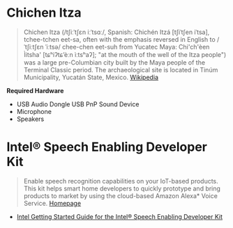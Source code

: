 # Chichen Itza

> Chichen Itza (/tʃiːˈtʃɛn iːˈtsɑː/, Spanish: Chichén Itzá [tʃiˈtʃen iˈtsa], tchee-tchen eet-sa, often with the emphasis reversed in English to /ˈtʃiːtʃɛn ˈiːtsə/ chee-chen eet-suh from Yucatec Maya: Chi'ch'èen Ìitsha' [tɕʰiʔtɕʼèːn ìːtsʰaʔ]; "at the mouth of the well of the Itza people") was a large pre-Columbian city built by the Maya people of the Terminal Classic period. The archaeological site is located in Tinúm Municipality, Yucatán State, Mexico. [Wikipedia](https://en.wikipedia.org/wiki/Chichen_Itza)

__Required Hardware__

- USB Audio Dongle USB PnP Sound Device
- Microphone
- Speakers

# Intel® Speech Enabling Developer Kit

> Enable speech recognition capabilities on your IoT-based products. This kit helps smart home developers to quickly prototype and bring products to market by using the cloud-based Amazon Alexa* Voice Service. [Homepage](https://software.intel.com/en-us/iot/speech-enabling-dev-kit)

- [Intel Getting Started Guide for the Intel® Speech Enabling Developer Kit](https://software.intel.com/en-us/articles/getting-started-guide-for-the-intel-speech-enabling-developer-kit)